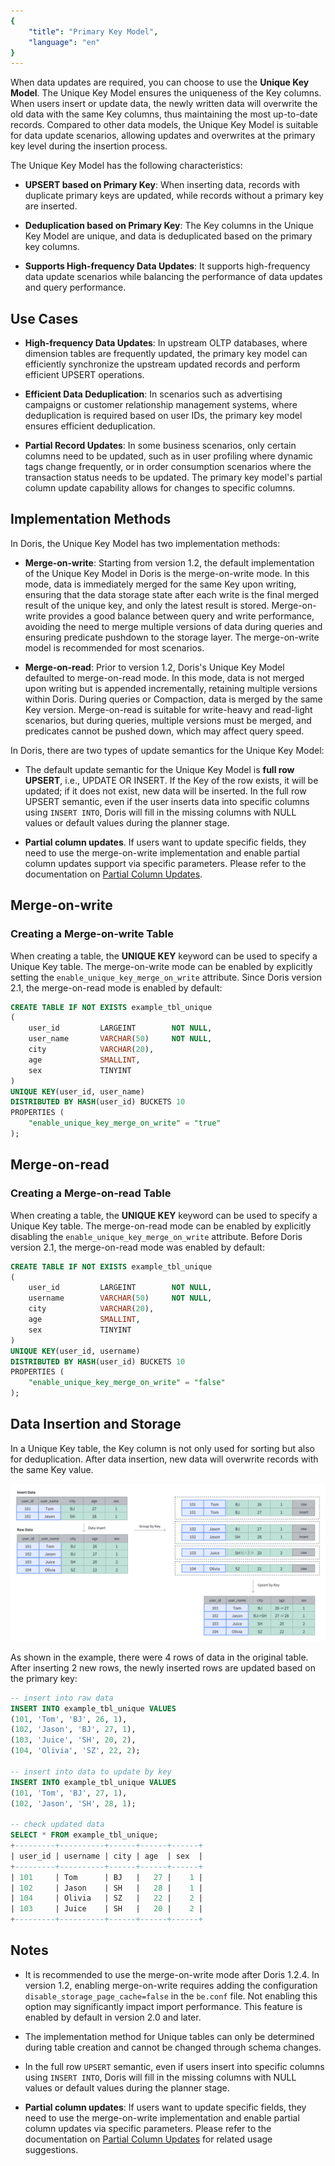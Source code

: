```yaml
---
{
    "title": "Primary Key Model",
    "language": "en"
}
---
```


<!-- 
Licensed to the Apache Software Foundation (ASF) under one
or more contributor license agreements.  See the NOTICE file
distributed with this work for additional information
regarding copyright ownership.  The ASF licenses this file
to you under the Apache License, Version 2.0 (the
"License"); you may not use this file except in compliance
with the License.  You may obtain a copy of the License at

  http://www.apache.org/licenses/LICENSE-2.0

Unless required by applicable law or agreed to in writing,
software distributed under the License is distributed on an
"AS IS" BASIS, WITHOUT WARRANTIES OR CONDITIONS OF ANY
KIND, either express or implied.  See the License for the
specific language governing permissions and limitations
under the License.
-->


When data updates are required, you can choose to use the **Unique Key Model**. The Unique Key Model ensures the uniqueness of the Key columns. When users insert or update data, the newly written data will overwrite the old data with the same Key columns, thus maintaining the most up-to-date records. Compared to other data models, the Unique Key Model is suitable for data update scenarios, allowing updates and overwrites at the primary key level during the insertion process.

The Unique Key Model has the following characteristics:

* **UPSERT based on Primary Key**: When inserting data, records with duplicate primary keys are updated, while records without a primary key are inserted.

* **Deduplication based on Primary Key**: The Key columns in the Unique Key Model are unique, and data is deduplicated based on the primary key columns.

* **Supports High-frequency Data Updates**: It supports high-frequency data update scenarios while balancing the performance of data updates and query performance.

## Use Cases

* **High-frequency Data Updates**: In upstream OLTP databases, where dimension tables are frequently updated, the primary key model can efficiently synchronize the upstream updated records and perform efficient UPSERT operations.

* **Efficient Data Deduplication**: In scenarios such as advertising campaigns or customer relationship management systems, where deduplication is required based on user IDs, the primary key model ensures efficient deduplication.

* **Partial Record Updates**: In some business scenarios, only certain columns need to be updated, such as in user profiling where dynamic tags change frequently, or in order consumption scenarios where the transaction status needs to be updated. The primary key model's partial column update capability allows for changes to specific columns.

## Implementation Methods

In Doris, the Unique Key Model has two implementation methods:

* **Merge-on-write**: Starting from version 1.2, the default implementation of the Unique Key Model in Doris is the merge-on-write mode. In this mode, data is immediately merged for the same Key upon writing, ensuring that the data storage state after each write is the final merged result of the unique key, and only the latest result is stored. Merge-on-write provides a good balance between query and write performance, avoiding the need to merge multiple versions of data during queries and ensuring predicate pushdown to the storage layer. The merge-on-write model is recommended for most scenarios.

* **Merge-on-read**: Prior to version 1.2, Doris's Unique Key Model defaulted to merge-on-read mode. In this mode, data is not merged upon writing but is appended incrementally, retaining multiple versions within Doris. During queries or Compaction, data is merged by the same Key version. Merge-on-read is suitable for write-heavy and read-light scenarios, but during queries, multiple versions must be merged, and predicates cannot be pushed down, which may affect query speed.

In Doris, there are two types of update semantics for the Unique Key Model:

* The default update semantic for the Unique Key Model is **full row UPSERT**, i.e., UPDATE OR INSERT. If the Key of the row exists, it will be updated; if it does not exist, new data will be inserted. In the full row UPSERT semantic, even if the user inserts data into specific columns using `INSERT INTO`, Doris will fill in the missing columns with NULL values or default values during the planner stage.

* **Partial column updates**. If users want to update specific fields, they need to use the merge-on-write implementation and enable partial column updates support via specific parameters. Please refer to the documentation on [Partial Column Updates](../../data-operate/update/update-of-unique-model).

## Merge-on-write

### Creating a Merge-on-write Table

When creating a table, the **UNIQUE KEY** keyword can be used to specify a Unique Key table. The merge-on-write mode can be enabled by explicitly setting the `enable_unique_key_merge_on_write` attribute. Since Doris version 2.1, the merge-on-read mode is enabled by default:


```sql
CREATE TABLE IF NOT EXISTS example_tbl_unique
(
    user_id         LARGEINT        NOT NULL,
    user_name       VARCHAR(50)     NOT NULL,
    city            VARCHAR(20),
    age             SMALLINT,
    sex             TINYINT
)
UNIQUE KEY(user_id, user_name)
DISTRIBUTED BY HASH(user_id) BUCKETS 10
PROPERTIES (
    "enable_unique_key_merge_on_write" = "true"
);
```

## Merge-on-read

### Creating a Merge-on-read Table

When creating a table, the **UNIQUE KEY** keyword can be used to specify a Unique Key table. The merge-on-read mode can be enabled by explicitly disabling the `enable_unique_key_merge_on_write` attribute. Before Doris version 2.1, the merge-on-read mode was enabled by default:

```sql
CREATE TABLE IF NOT EXISTS example_tbl_unique
(
    user_id         LARGEINT        NOT NULL,
    username        VARCHAR(50)     NOT NULL,
    city            VARCHAR(20),
    age             SMALLINT,
    sex             TINYINT
)
UNIQUE KEY(user_id, username)
DISTRIBUTED BY HASH(user_id) BUCKETS 10
PROPERTIES (
    "enable_unique_key_merge_on_write" = "false"
);
```

## Data Insertion and Storage

In a Unique Key table, the Key column is not only used for sorting but also for deduplication. After data insertion, new data will overwrite records with the same Key value.

![unique-key-model-insert](/images/table-desigin/unique-key-model-insert.png)

As shown in the example, there were 4 rows of data in the original table. After inserting 2 new rows, the newly inserted rows are updated based on the primary key:

```sql
-- insert into raw data
INSERT INTO example_tbl_unique VALUES
(101, 'Tom', 'BJ', 26, 1),
(102, 'Jason', 'BJ', 27, 1),
(103, 'Juice', 'SH', 20, 2),
(104, 'Olivia', 'SZ', 22, 2);

-- insert into data to update by key
INSERT INTO example_tbl_unique VALUES
(101, 'Tom', 'BJ', 27, 1),
(102, 'Jason', 'SH', 28, 1);

-- check updated data
SELECT * FROM example_tbl_unique;
+---------+----------+------+------+------+
| user_id | username | city | age  | sex  |
+---------+----------+------+------+------+
| 101     | Tom      | BJ   |   27 |    1 |
| 102     | Jason    | SH   |   28 |    1 |
| 104     | Olivia   | SZ   |   22 |    2 |
| 103     | Juice    | SH   |   20 |    2 |
+---------+----------+------+------+------+
```

## Notes

* It is recommended to use the merge-on-write mode after Doris 1.2.4. In version 1.2, enabling merge-on-write requires adding the configuration `disable_storage_page_cache=false` in the `be.conf` file. Not enabling this option may significantly impact import performance. This feature is enabled by default in version 2.0 and later.

* The implementation method for Unique tables can only be determined during table creation and cannot be changed through schema changes.

* In the full row `UPSERT` semantic, even if users insert into specific columns using `INSERT INTO`, Doris will fill in the missing columns with NULL values or default values during the planner stage.

* **Partial column updates**: If users want to update specific fields, they need to use the merge-on-write implementation and enable partial column updates via specific parameters. Please refer to the documentation on [Partial Column Updates](../../data-operate/update/update-of-unique-model) for related usage suggestions.

